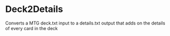 # Deck2Details
 Converts a MTG deck.txt input to a details.txt output that adds on the details of every card in the deck
